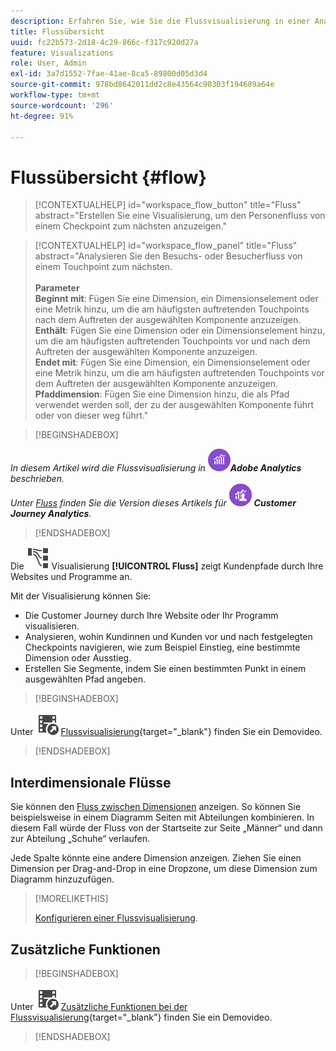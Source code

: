 ```yaml
---
description: Erfahren Sie, wie Sie die Flussvisualisierung in einer Analysis Workspace verwenden.
title: Flussübersicht
uuid: fc22b573-2d18-4c29-866c-f317c920d27a
feature: Visualizations
role: User, Admin
exl-id: 3a7d1552-7fae-41ae-8ca5-89800d05d3d4
source-git-commit: 978bd8642011dd2c8e43564c90303f194689a64e
workflow-type: tm+mt
source-wordcount: '296'
ht-degree: 91%

---
```


# Flussübersicht {#flow}

<!-- markdownlint-disable MD034 -->

>[!CONTEXTUALHELP]
>id="workspace_flow_button"
>title="Fluss"
>abstract="Erstellen Sie eine Visualisierung, um den Personenfluss von einem Checkpoint zum nächsten anzuzeigen."

>[!CONTEXTUALHELP]
>id="workspace_flow_panel"
>title="Fluss"
>abstract="Analysieren Sie den Besuchs- oder Besucherfluss von einem Touchpoint zum nächsten.<br/><br/>**Parameter &#x200B;**<br/>**Beginnt mit**: Fügen Sie eine Dimension, ein Dimensionselement oder eine Metrik hinzu, um die am häufigsten auftretenden Touchpoints nach dem Auftreten der ausgewählten Komponente anzuzeigen.<br/>**Enthält**: Fügen Sie eine Dimension oder ein Dimensionselement hinzu, um die am häufigsten auftretenden Touchpoints vor und nach dem Auftreten der ausgewählten Komponente anzuzeigen.<br/>**Endet mit**: Fügen Sie eine Dimension, ein Dimensionselement oder eine Metrik hinzu, um die am häufigsten auftretenden Touchpoints vor dem Auftreten der ausgewählten Komponente anzuzeigen.<br/>**Pfaddimension**: Fügen Sie eine Dimension hinzu, die als Pfad verwendet werden soll, der zu der ausgewählten Komponente führt oder von dieser weg führt."

<!-- markdownlint-enable MD034 -->


>[!BEGINSHADEBOX]

_In diesem Artikel wird die Flussvisualisierung in_ ![AdobeAnalytics](/help/assets/icons/AdobeAnalytics.svg) _&#x200B;**Adobe Analytics** beschrieben._<br/>_Unter [Fluss](https://experienceleague.adobe.com/de/docs/analytics-platform/using/cja-workspace/visualizations/flow/flow) finden Sie die Version dieses Artikels für_ ![CustomerJourneyAnalytics](/help/assets/icons/CustomerJourneyAnalytics.svg) _&#x200B;**Customer Journey Analytics**._

>[!ENDSHADEBOX]

Die ![GraphPathing](/help/assets/icons/GraphPathing.svg) Visualisierung **[!UICONTROL Fluss]** zeigt Kundenpfade durch Ihre Websites und Programme an.

Mit der Visualisierung können Sie:

* Die Customer Journey durch Ihre Website oder Ihr Programm visualisieren.
* Analysieren, wohin Kundinnen und Kunden vor und nach festgelegten Checkpoints navigieren, wie zum Beispiel Einstieg, eine bestimmte Dimension oder Ausstieg.
* Erstellen Sie Segmente, indem Sie einen bestimmten Punkt in einem ausgewählten Pfad angeben.



>[!BEGINSHADEBOX]

Unter ![VideoCheckedOut](/help/assets/icons/VideoCheckedOut.svg) [Flussvisualisierung](https://video.tv.adobe.com/v/3411349?quality=12&learn=on&captions=ger){target="_blank"} finden Sie ein Demovideo.

>[!ENDSHADEBOX]


## Interdimensionale Flüsse

Sie können den [Fluss zwischen Dimensionen](/help/analyze/analysis-workspace/visualizations/c-flow/multi-dimensional-flow.md) anzeigen. So können Sie beispielsweise in einem Diagramm Seiten mit Abteilungen kombinieren. In diesem Fall würde der Fluss von der Startseite zur Seite „Männer“ und dann zur Abteilung „Schuhe“ verlaufen.

Jede Spalte könnte eine andere Dimension anzeigen. Ziehen Sie einen Dimension per Drag-and-Drop in eine Dropzone, um diese Dimension zum Diagramm hinzuzufügen.

>[!MORELIKETHIS]
>
>[Konfigurieren einer Flussvisualisierung](/help/analyze/analysis-workspace/visualizations/c-flow/create-flow.md).
>


## Zusätzliche Funktionen

>[!BEGINSHADEBOX]

Unter ![VideoCheckedOut](/help/assets/icons/VideoCheckedOut.svg) [Zusätzliche Funktionen bei der Flussvisualisierung](https://video.tv.adobe.com/v/328039?quality=12&learn=on&captions=ger){target="_blank"} finden Sie ein Demovideo.

>[!ENDSHADEBOX]


